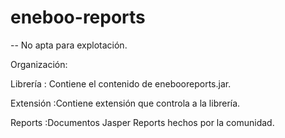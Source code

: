 eneboo-reports
==============
--
No apta para explotación.


Organización:

Librería : Contiene el contenido de enebooreports.jar.

Extensión :Contiene extensión que controla a la librería.

Reports :Documentos Jasper Reports hechos por la comunidad.

